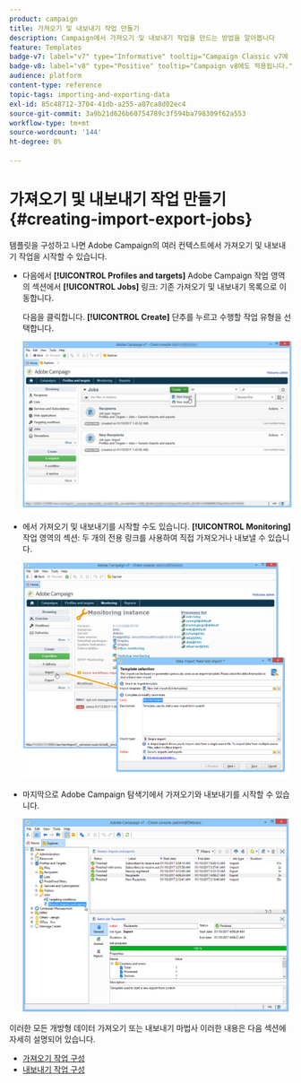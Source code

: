 ```yaml
---
product: campaign
title: 가져오기 및 내보내기 작업 만들기
description: Campaign에서 가져오기 및 내보내기 작업을 만드는 방법을 알아봅니다
feature: Templates
badge-v7: label="v7" type="Informative" tooltip="Campaign Classic v7에 적용"
badge-v8: label="v8" type="Positive" tooltip="Campaign v8에도 적용됩니다."
audience: platform
content-type: reference
topic-tags: importing-and-exporting-data
exl-id: 85c48712-3704-41db-a255-a07ca8d02ec4
source-git-commit: 3a9b21d626b60754789c3f594ba798309f62a553
workflow-type: tm+mt
source-wordcount: '144'
ht-degree: 8%

---
```


# 가져오기 및 내보내기 작업 만들기 {#creating-import-export-jobs}



템플릿을 구성하고 나면 Adobe Campaign의 여러 컨텍스트에서 가져오기 및 내보내기 작업을 시작할 수 있습니다.

* 다음에서 **[!UICONTROL Profiles and targets]** Adobe Campaign 작업 영역의 섹션에서 **[!UICONTROL Jobs]** 링크: 기존 가져오기 및 내보내기 목록으로 이동합니다.

  다음을 클릭합니다. **[!UICONTROL Create]** 단추를 누르고 수행할 작업 유형을 선택합니다.

  ![](assets/s_ncs_user_import_from_home.png)

* 에서 가져오기 및 내보내기를 시작할 수도 있습니다. **[!UICONTROL Monitoring]** 작업 영역의 섹션: 두 개의 전용 링크를 사용하여 직접 가져오거나 내보낼 수 있습니다.

  ![](assets/s_ncs_user_import_from_production.png)

* 마지막으로 Adobe Campaign 탐색기에서 가져오기와 내보내기를 시작할 수 있습니다.

  ![](assets/s_ncs_user_export_wizard_launch_from_menu.png)


이러한 모든 개방형 데이터 가져오기 또는 내보내기 마법사 이러한 내용은 다음 섹션에 자세히 설명되어 있습니다.

* [가져오기 작업 구성](../../platform/using/executing-import-jobs.md)
* [내보내기 작업 구성](../../platform/using/executing-export-jobs.md)

